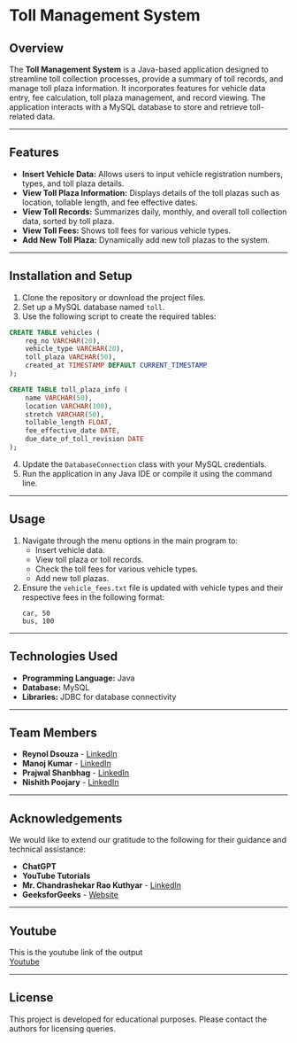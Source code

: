# Toll Management System

## Overview

The **Toll Management System** is a Java-based application designed to streamline toll collection processes, provide a summary of toll records, and manage toll plaza information. It incorporates features for vehicle data entry, fee calculation, toll plaza management, and record viewing. The application interacts with a MySQL database to store and retrieve toll-related data.

---

## Features

- **Insert Vehicle Data:** Allows users to input vehicle registration numbers, types, and toll plaza details.
- **View Toll Plaza Information:** Displays details of the toll plazas such as location, tollable length, and fee effective dates.
- **View Toll Records:** Summarizes daily, monthly, and overall toll collection data, sorted by toll plaza.
- **View Toll Fees:** Shows toll fees for various vehicle types.
- **Add New Toll Plaza:** Dynamically add new toll plazas to the system.

---

## Installation and Setup

1. Clone the repository or download the project files.
2. Set up a MySQL database named `toll`.
3. Use the following script to create the required tables:

```sql
CREATE TABLE vehicles (
    reg_no VARCHAR(20),
    vehicle_type VARCHAR(20),
    toll_plaza VARCHAR(50),
    created_at TIMESTAMP DEFAULT CURRENT_TIMESTAMP
);

CREATE TABLE toll_plaza_info (
    name VARCHAR(50),
    location VARCHAR(100),
    stretch VARCHAR(50),
    tollable_length FLOAT,
    fee_effective_date DATE,
    due_date_of_toll_revision DATE
);
```

4. Update the `DatabaseConnection` class with your MySQL credentials.
5. Run the application in any Java IDE or compile it using the command line.

---

## Usage

1. Navigate through the menu options in the main program to:
   - Insert vehicle data.
   - View toll plaza or toll records.
   - Check the toll fees for various vehicle types.
   - Add new toll plazas.
2. Ensure the `vehicle_fees.txt` file is updated with vehicle types and their respective fees in the following format:
   ```
   car, 50
   bus, 100
   ```

---

## Technologies Used

- **Programming Language:** Java
- **Database:** MySQL
- **Libraries:** JDBC for database connectivity

---

## Team Members

- **Reynol Dsouza** - [LinkedIn](https://www.linkedin.com/in/reynol-d-souza-593543290?utm_source=share\&utm_campaign=share_via\&utm_content=profile\&utm_medium=android_app)
- **Manoj Kumar** - [LinkedIn](https://www.linkedin.com/in/manoj-kumar-72065728b?utm_source=share\&utm_campaign=share_via\&utm_content=profile\&utm_medium=android_app)
- **Prajwal Shanbhag** - [LinkedIn](https://in.linkedin.com/in/prajwal-shanbhag-68a983224)
- **Nishith Poojary** - [LinkedIn](https://www.linkedin.com/in/nishith-poojary-51278028b?utm_source=share\&utm_campaign=share_via\&utm_content=profile\&utm_medium=android_app)

---

## Acknowledgements

We would like to extend our gratitude to the following for their guidance and technical assistance:

- **ChatGPT**
- **YouTube Tutorials**
- **Mr. Chandrashekar Rao Kuthyar** - [LinkedIn](https://www.linkedin.com/in/ckuthyar?utm_source=share\&utm_campaign=share_via\&utm_content=profile\&utm_medium=android_app)
- **GeeksforGeeks** - [Website](https://www.geeksforgeeks.org/)

---
## Youtube

This is the youtube link of the output  
[Youtube](https://youtu.be/E1FwyZXOeFk?si=TX3n8wON9FfXpnXx)

---

## License

This project is developed for educational purposes. Please contact the authors for licensing queries.

